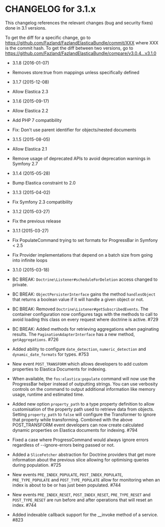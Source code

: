CHANGELOG for 3.1.x
===================

This changelog references the relevant changes (bug and security fixes) done
in 3.1 versions.

To get the diff for a specific change, go to
https://github.com/Fazland/FazlandElasticaBundle/commit/XXX where XXX is
the commit hash. To get the diff between two versions, go to
https://github.com/Fazland/FazlandElasticaBundle/compare/v3.0.4...v3.1.0

* 3.1.8 (2016-01-07)
 * Removes store:true from mappings unless specifically defined

* 3.1.7 (2015-12-08)
 * Allow Elastica 2.3

* 3.1.6 (2015-09-17)

 * Allow Elastica 2.2
 * Add PHP 7 compatibility
 * Fix: Don't use parent identifier for objects/nested documents

* 3.1.5 (2015-08-05)

 * Allow Elastica 2.1
 * Remove usage of deprecated APIs to avoid deprecation warnings in Symfony 2.7

* 3.1.4 (2015-05-28)

 * Bump Elastica constraint to 2.0

* 3.1.3 (2015-04-02)

 * Fix Symfony 2.3 compatibility

* 3.1.2 (2015-03-27)

 * Fix the previous release

* 3.1.1 (2015-03-27)

 * Fix PopulateCommand trying to set formats for ProgressBar in Symfony < 2.5
 * Fix Provider implementations that depend on a batch size from going into 
   infinite loops

* 3.1.0 (2015-03-18)

 * BC BREAK: `Doctrine\Listener#scheduleForDeletion` access changed to private.
 * BC BREAK: `ObjectPersisterInterface` gains the method `handlesObject` that
   returns a boolean value if it will handle a given object or not.
 * BC BREAK: Removed `Doctrine\Listener#getSubscribedEvents`. The container
   configuration now configures tags with the methods to call to avoid loading
   this class on every request where doctrine is active. #729
 * BC BREAK: Added methods for retrieving aggregations when paginating results.
   The `PaginationAdapterInterface` has a new method, `getAggregations`. #726
 * Added ability to configure `date_detection`, `numeric_detection` and
   `dynamic_date_formats` for types. #753
 * New event `POST_TRANSFORM` which allows developers to add custom properties to
   Elastica Documents for indexing.
 * When available, the `fos:elastica:populate` command will now use the 
   ProgressBar helper instead of outputting strings. You can use verbosity
   controls on the command to output additional information like memory 
   usage, runtime and estimated time.
 * Added new option `property_path` to a type property definition to allow 
   customisation of the property path used to retrieve data from objects. 
   Setting `property_path` to `false` will configure the Transformer to ignore
   that property while transforming. Combined with the above POST_TRANSFORM event
   developers can now create calculated dynamic properties on Elastica documents
   for indexing. #794
 * Fixed a case where ProgressCommand would always ignore errors regardless of
   --ignore-errors being passed or not.
 * Added a `SliceFetcher` abstraction for Doctrine providers that get more
   information about the previous slice allowing for optimising queries during
   population. #725
 * New events `PRE_INDEX_POPULATE`, `POST_INDEX_POPULATE`, `PRE_TYPE_POPULATE` and
   `POST_TYPE_POPULATE` allow for monitoring when an index is about to be or has
   just been populated. #744
 * New events `PRE_INDEX_RESET`, `POST_INDEX_RESET`, `PRE_TYPE_RESET` and
   `POST_TYPE_RESET` are run before and after operations that will reset an
   index. #744
 * Added indexable callback support for the __invoke method of a service. #823
